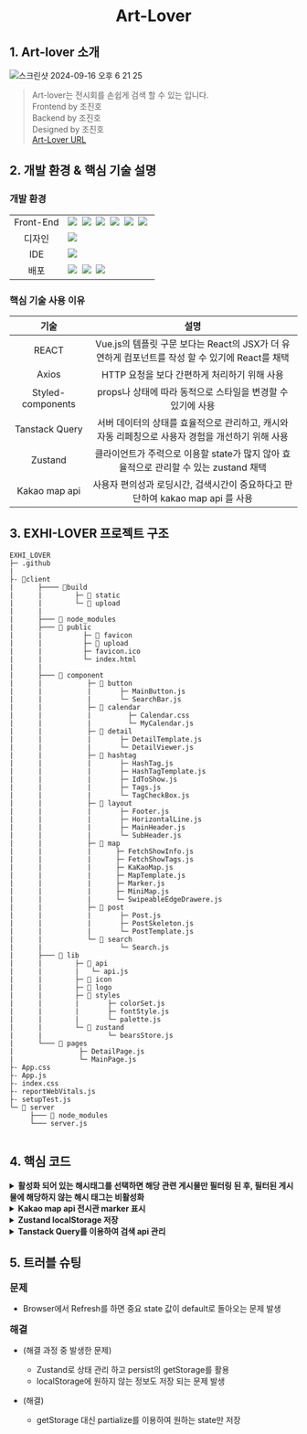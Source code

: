 <h1 align='center'><b>Art-Lover</b></h1>

## **1. Art-lover 소개**

![스크린샷 2024-09-16 오후 6 21 25](https://github.com/user-attachments/assets/717a97f0-dc62-49ec-9b1d-cd105cbee2c3)

> Art-lover는 전시회를 손쉽게 검색 할 수 있는 입니다.<br/>
> Frontend by 조진호<br/>
> Backend by 조진호 <br/>
> Designed by 조진호 <br/>
[Art-Lover URL](https://art-lover.co.kr)<br/>
                                                               
## **2. 개발 환경 & 핵심 기술 설명**

### **개발 환경**

<table>
<tr>
 <td align="center">Front-End</td>
 <td>
   <img src="https://img.shields.io/badge/React-61DAFB?style=for-the-badge&logo=React&logoColor=white"/>&nbsp 
  <img src="https://img.shields.io/badge/javascript-F7DF1E?style=for-the-badge&logo=javascript&logoColor=black"/>&nbsp
  <img src="https://img.shields.io/badge/styled--Components-db7093?style=for-the-badge&logo=styled-Components&logoColor=black"/>&nbsp 
  <img src="https://img.shields.io/badge/Axios-white?style=for-the-badge&logo=Axios&logoColor=black"/>&nbsp 
  <img src="https://img.shields.io/badge/ReactQuery-FF4154?style=for-the-badge&logo=ReactQuery&logoColor=black"/>&nbsp 
   <img src="https://img.shields.io/badge/Zustand-61DAFB?style=for-the-badge&logo=React&logoColor=white"/>&nbsp 
	 
 </td>
</tr>
<tr>
 <td align="center">디자인</td>
 <td>
    <img src="https://img.shields.io/badge/Figma-d90f42?style=for-the-badge&logo=Figma&logoColor=white"/>&nbsp  
 </td>
</tr>
<tr>
 <td align="center">IDE</td>
 <td>
    <img src="https://img.shields.io/badge/VSCode-007ACC?style=for-the-badge&logo=Visual%20Studio%20Code&logoColor=white"/>&nbsp
</tr>
<tr>
 <td align="center">배포</td>
 <td>
	 <img src="https://img.shields.io/badge/Node.js-339933?style=flat-square&logo=Node.js&logoColor=white"/>&nbsp
    <img src="https://img.shields.io/badge/Express-000000?style=flat-square&logo=Express&logoColor=white"/>&nbsp
	 <img src="https://img.shields.io/badge/cPanel-FF6C2C?style=flat-square&logo=Express&logoColor=white"/>&nbsp
</tr>
</table>

### **핵심 기술 사용 이유**

|     **기술**      |                                                   **설명**                                                    |
| :---------------: | :-----------------------------------------------------------------------------------------------------------: |
|       REACT       | Vue.js의 템플릿 구문 보다는 React의 JSX가 더 유연하게 컴포넌트를 작성 할 수 있기에 React를 채택|
|       Axios       | HTTP 요청을 보다 간편하게 처리하기 위해 사용 |
| Styled-components |    props나 상태에 따라 동적으로 스타일을 변경할 수 있기에 사용      |
|  Tanstack Query | 서버 데이터의 상태를 효율적으로 관리하고, 캐시와 자동 리페칭으로 사용자 경험을 개선하기 위해 사용  |
| Zustand  | 클라이언트가 주력으로 이용할 state가 많지 않아 효율적으로 관리할 수 있는 zustand 채택 |
| Kakao map api  | 사용자 편의성과 로딩시간, 검색시간이 중요하다고 판단하여  kakao map api 를 사용  |




## **3. EXHI-LOVER 프로젝트 구조**

```
EXHI_LOVER
├─ .github
|  
├- 📂client
|      ├──── 📂build
|      |        ├─ 📂 static
|      |        └─ 📂 upload
|      |
|      ├─── 📂 node_modules
|      ├─── 📂 public
|      |          ├─ 📂 favicon
|      |          ├─ 📂 upload
|      |          ├─ favicon.ico
|      |          └─ index.html
|      |
|      ├─── 📂 component
|      |           ├─ 📂 button
|      |           |       ├─ MainButton.js
|      |           |       └─ SearchBar.js
|      |           ├─ 📂 calendar
|      |           |         ├─ Calendar.css
|      |           |         └─ MyCalendar.js
|      |           ├─ 📂 detail
|      |           |       ├─ DetailTemplate.js
|      |           |       └─ DetailViewer.js
|      |           ├─ 📂 hashtag
|      |           |       ├─ HashTag.js
|      |           |       ├─ HashTagTemplate.js
|      |           |       ├─ IdToShow.js
|      |           |       ├─ Tags.js
|      |           |       └─ TagCheckBox.js
|      |           ├─ 📂 layout
|      |           |       ├─ Footer.js
|      |           |       ├─ HorizontalLine.js
|      |           |       ├─ MainHeader.js
|      |           |       └─ SubHeader.js
|      |           ├─ 📂 map
|      |           |      ├─ FetchShowInfo.js
|      |           |      ├─ FetchShowTags.js
|      |           |      ├─ KaKaoMap.js
|      |           |      ├─ MapTemplate.js
|      |           |      ├─ Marker.js
|      |           |      ├─ MiniMap.js
|      |           |      └─ SwipeableEdgeDrawere.js
|      |           ├─ 📂 post
|      |           |       ├─ Post.js
|      |           |       ├─ PostSkeleton.js
|      |           |       └─ PostTemplate.js
|      |           └─ 📂 search   
|      |                   └─ Search.js
|      ├─── 📂 lib     
|      |        ├─ 📂 api
|      |        |   └─ api.js
|      |        ├─ 📂 icon
|      |        ├─ 📂 logo
|      |        ├─ 📂 styles
|      |        |       ├─ colorSet.js
|      |        |       ├─ fontStyle.js
|      |        |       └─ palette.js
|      |        └─ 📂 zustand
|      |                └─ bearsStore.js
|      └─── 📂 pages
|                ├─ DetailPage.js
|                └─ MainPage.js
├- App.css
├- App.js
├- index.css
├- reportWebVitals.js
├- setupTest.js
└─ 📂 server
	 ├─── 📂 node_modules
	 └─── server.js
	   
```

## **4. 핵심 코드**

<details>
  <summary>
    <b>
	활성화 되어 있는 해시태그를 선택하면 해당 관련 게시물만 필터링 된 후, 필터된 게시물에 해당하지 않는 해시 태그는 비활성화
    </b>
  </summary>

- 미디어 아트 선택하기 전<br/>
![스크린샷 2024-09-16 오후 6 25 39](https://github.com/user-attachments/assets/1785fe59-99bc-4a08-ad8b-7c0bad4475b7)

- 미디어 아트 선택 한 후<br/>
![스크린샷 2024-09-16 오후 6 25 57](https://github.com/user-attachments/assets/68f238ce-0d32-4df3-8b81-1f28fca30352)

```JSX

  const TagsCheckBox = ({ title, items, handleCheckedItems, tags }) => {
  const [checkedItems, setCheckedItems] = useState([]);
  const [disableTagIds, setDisableTagIds] = useState([]);
  const [error, setError] = useState(null);

  const objectKeys = Object.keys(items); // string, object의 앞
  const valueKeys = Object.values(items); // int, object의 뒤

  useEffect(() => {
    handleCheckedItems(checkedItems);
  }, [handleCheckedItems, checkedItems]);

  useEffect(() => {
    const fetchTagId = async () => {
      try {
        if (tags !== null) {
          setError(null);
          const TagIds = tags.map((obj) => obj.tag_id);
          const filteredDisableTagIds = valueKeys.filter(
            (element) => !TagIds.includes(element)
          );
          setDisableTagIds(filteredDisableTagIds);
        }
      } catch (e) {
        setError(e);
      }
    };

    fetchTagId();
  }, [tags]);

  const handleItemClick = (index) => {
    if (checkedItems.includes(index)) {
      setCheckedItems((val) => val.filter((text) => text !== index));
    } else {
      setCheckedItems((val) => [...val, index]);
    }
  };

  const handleReset = () => {
    setCheckedItems([]);
  };

  return (
    <Box>
      <p>
        {title}
        <button onClick={handleReset}>선택 초기화</button>
      </p>
      <br />
      <Container>
        {objectKeys.map((item) => (
          <Item
            key={items[item]}
            checked={checkedItems.includes(items[item])}
            onClick={() => handleItemClick(items[item])}
            disable={disableTagIds.includes(items[item])}
          >
            {checkedItems.includes(item) && <Done />}
            {item}
          </Item>
        ))}
      </Container>
    </Box>
  );
};

```

</details>

<details><summary><b>Kakao map api 전시관 marker 표시</b></summary>
<br/>

![스크린샷 2024-09-16 오후 6 54 00](https://github.com/user-attachments/assets/6469000f-c9cf-418b-b0b6-1ac080a14cc8)

- Marker 표시 

```jsx
//MapTemplate.js
const MapTemplate = () => {
  const [state, setState] = useState({
    center: {
      lat: 37.56649,
      lng: 126.978488,
    },
    errMsg: null,
    isLoading: true,
  });

  const { positions, isLoading: markersLoading } = Marker(); // Marker에서 로딩 상태와 positions을 받음

  const [flag, setFlag] = useState(false); // true -> marker 활성화 (위치 활성화를 하지 않으면 no marker)

  useEffect(() => {
    if (navigator.geolocation) {
      // GeoLocation을 이용해서 접속 위치를 얻어옵니다
      navigator.geolocation.getCurrentPosition(
        (position) => {
          setState((prev) => ({
            ...prev,
            center: {
              lat: position.coords.latitude, // 위도
              lng: position.coords.longitude, // 경도
            },
            isLoading: false,
          }));
        },
        (err) => {
          setState((prev) => ({
            ...prev,
            errMsg: err.message,
            isLoading: false,
          }));
        }
      );
    } else {
      // HTML5의 GeoLocation을 사용할 수 없을때 마커 표시 위치와 인포윈도우 내용을 설정합니다
      setState((prev) => ({
        ...prev,
        errMsg: "geolocation을 사용할수 없어요..",
        isLoading: false,
      }));
    }
  }, []);

  useEffect(() => {
    if (!state.isLoading && !markersLoading) {
      setFlag(true); // 모든 로딩이 완료되었을 때 flag를 true로 설정
    }
  }, [state.isLoading, markersLoading]);
  if (!flag) {
    return (
      <>
        <div>loading...</div>
      </>
    );
  }
```

```jsx
//Marker.js
import { useQuery } from "@tanstack/react-query";
import { fetchGalleryLocation } from "../../lib/api/Api";

function Marker() {
  const {
    data: galleries,
    isLoading,
    error,
  } = useQuery({
    queryKey: ["galleries"],
    queryFn: fetchGalleryLocation,
  });

  const positions = galleries
    ? galleries.map((gallery) => ({
        id: gallery.id,
        title: gallery.gallery_name,
        latlng: {
          lat: parseFloat(gallery.gallery_add_tude.split(",")[1]),
          lng: parseFloat(gallery.gallery_add_tude.split(",")[0]),
        },
        add: gallery.gallery_add_word,
        contact: gallery.gallery_phone_num,
        url: gallery.site,
        onDisplay: gallery.on_display,
      }))
    : [];

  return { positions, isLoading, error }; // positions, 로딩 상태, 에러 반환
}

export default Marker;

```

</details>

<details><summary><b>Zustand localStorage 저장</b></summary>
<br/>
	
![스크린샷 2024-09-16 오후 6 59 49](https://github.com/user-attachments/assets/bd4c1fc7-3433-4e9c-b4b1-ec7f1307df6d)

- 필요한 정보만 localstorage에 저장

```jsx
//bearsStore.js
import { create } from "zustand";
import { persist } from "zustand/middleware";

const useBearsStore = create(
  persist(
    (set) => ({
      menuValue: "0",
      setMenuValue: (value) => set({ menuValue: value }),
      buttonValue: 0,
      setButtonValue: (value) => set({ buttonValue: value }),
      lastClickedMarker: {
        lat: 0,
        lng: 0,
      },
      setLastClickedMarker: (lat, lng) =>
        set({ lastClickedMarker: { lat, lng } }),
    }),
    {
      name: "bears-storage",
      partialize: (state) => ({
        menuValue: state.menuValue,
        buttonValue: state.buttonValue,
      }),
    }
  )
);

export default useBearsStore;

```

</details>

<details><summary><b>Tanstack Query를 이용하여 검색 api 관리</b></summary>
<br/>

![스크린샷 2024-09-16 오후 7 16 00](https://github.com/user-attachments/assets/ef282666-2866-4950-9b25-c6261ee5abc2)


```jsx
function Search() {
  const [paginationValue, setPaginationValue] = useState(1);
  const [searchQuery, setSearchQuery] = useState("");
  const initialLoadRef = useRef(true);

  const { menuValue, setMenuValue } = useBearsStore(); // Access Zustand store

  const onSearch = useCallback(
    (searchString) => setSearchQuery(searchString),
    []
  );

  // Tanstack Query 사용
  const {
    data: showsData,
    error,
    isLoading,
  } = useQuery({
    queryKey: ["shows", searchQuery, menuValue, paginationValue],
    queryFn: () =>
      fetchShowsbySearchQuery(searchQuery, menuValue, paginationValue),
    keepPreviousData: true, // 추가적인 옵션을 여기에 넣을 수 있습니다.
    staleTime: 1000 * 5,
  });
  // 페이지 카운트를 계산합니다.
  const pageCount = showsData ? Math.ceil(showsData.totalCount / 10) : 1;

  // 페이징 변화 시 스크롤 조정
  React.useEffect(() => {
    if (!initialLoadRef.current) {
      let location = document.querySelector("#Art").offsetTop;
      window.scrollTo({
        top: location - 20,
      });
    } else {
      initialLoadRef.current = false;
    }
  }, [paginationValue]);
```

</details>

## **5. 트러블 슈팅**

<b style="font-size:17px">문제</b><br/>

- Browser에서 Refresh를 하면 중요 state 값이 default로 돌아오는 문제 발생 

<b style="font-size:17px">해결</b><br/>

- (해결 과정 중 발생한 문제) 
	- Zustand로 상태 관리 하고 persist의 getStorage를 활용<br/>
	- localStorage에 원하지 않는 정보도 저장 되는 문제 발생<br/>

- (해결)
	- getStorage 대신 partialize를 이용하여 원하는 state만 저장 <br/>


<br/>




</details>
